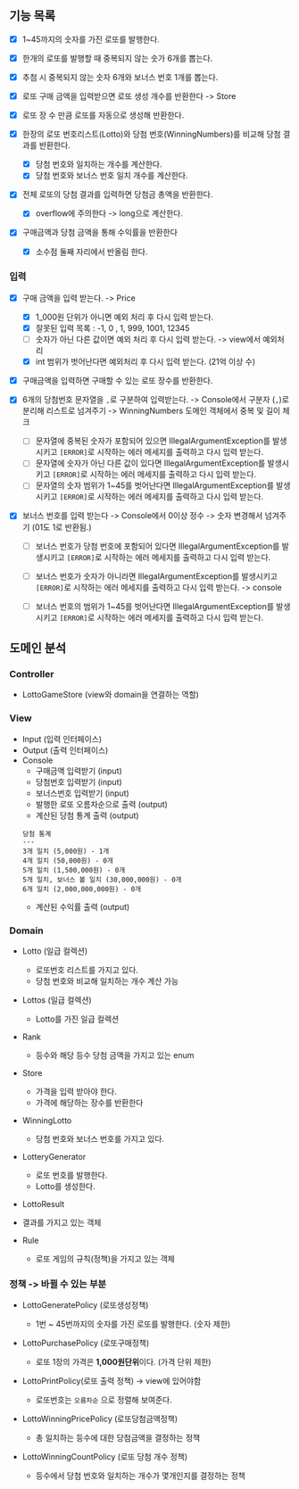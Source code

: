 
## 기능 목록
- [x] 1~45까지의 숫자를 가진 로또를 발행한다.
- [x] 한개의 로또를 발행할 때 중복되지 않는 숫가 6개를 뽑는다.
- [x] 추첨 시 중복되지 않는 숫자 6개와 보너스 번호 1개를 뽑는다.

- [x] 로또 구매 금액을 입력받으면 로또 생성 개수를 반환한다 -> Store
- [x] 로또 장 수 만큼 로또를 자동으로 생성해 반환한다.

- [x] 한장의 로또 번호리스트(Lotto)와 당첨 번호(WinningNumbers)를 비교해 당첨 결과를 반환한다.
  - [x] 당첨 번호와 일치하는 개수를 계산한다.
  - [x] 당첨 번호와 보너스 번호 일치 개수를 계산한다.

- [x] 전체 로또의 당첨 결과를 입력하면 당첨금 총액을 반환한다.
  - [x] overflow에 주의한다 -> long으로 계산한다.
- [x] 구매금액과 당첨 금액을 통해 수익률을 반환한다
  - [x] 소수점 둘째 자리에서 반올림 한다.

### 입력
- [x] 구매 금액을 입력 받는다. -> Price
  - [x]  1_000원 단위가 아니면 예외 처리 후 다시 입력 받는다.
    - [x] 잘못된 입력 목록 : -1, 0 , 1, 999, 1001, 12345
  - [ ] 숫자가 아닌 다른 값이면 예외 처리 후 다시 입력 받는다. -> view에서 예외처리
  - [x] int 범위가 벗어난다면 예외처리 후 다시 입력 받는다. (21억 이상 수)
- [x] 구매금액을 입력하면 구매할 수 있는 로또 장수를 반환한다.

- [x] 6개의 당첨번호 문자열을 `,`로 구분하여 입력받는다. -> Console에서 구분자 (`,`)로 분리해 리스트로 넘겨주기 -> WinningNumbers 도메인 객체에서 중복 및 길이 체크
  - [ ] 문자열에 중복된 숫자가 포함되어 있으면 IllegalArgumentException를 발생시키고 `[ERROR]`로 시작하는 에러 메세지를 출력하고 다시 입력 받는다.
  - [ ] 문자열에 숫자가 아닌 다른 값이 있다면 IllegalArgumentException를 발생시키고 `[ERROR]`로 시작하는 에러 메세지를 출력하고 다시 입력 받는다.
  - [ ] 문자열의 숫자 범위가 1~45를 벗어난다면 IllegalArgumentException를 발생시키고 `[ERROR]`로 시작하는 에러 메세지를 출력하고 다시 입력 받는다.

- [x] 보너스 번호를 입력 받는다 -> Console에서 0이상 정수 -> 숫자 변경해서 넘겨주기 (01도 1로 반환됨.)
  - [ ] 보너스 번호가 당첨 번호에 포함되어 있다면 IllegalArgumentException를 발생시키고 `[ERROR]`로 시작하는 에러 메세지를 출력하고 다시 입력 받는다.
  - [ ] 보너스 번호가 숫자가 아니라면 IllegalArgumentException를 발생시키고 `[ERROR]`로 시작하는 에러 메세지를 출력하고 다시 입력 받는다. -> console
  - [ ] 보너스 번호의 범위가 1~45를 벗어난다면 IllegalArgumentException를 발생시키고 `[ERROR]`로 시작하는 에러 메세지를 출력하고 다시 입력 받는다.


## 도메인 분석

### Controller
- LottoGameStore (view와 domain을 연결하는 역할)


### View
- Input (입력 인터페이스)
- Output (출력 인터페이스)
- Console
  - 구매금액 입력받기 (input)
  - 당첨번호 입력받기 (input)
  - 보너스번호 입력받기 (input)
  - 발행한 로또 오름차순으로 출력 (output)
  - 계산된 당첨 통계 출력 (output)
  ```text
  당첨 통계
  ---
  3개 일치 (5,000원) - 1개
  4개 일치 (50,000원) - 0개
  5개 일치 (1,500,000원) - 0개
  5개 일치, 보너스 볼 일치 (30,000,000원) - 0개
  6개 일치 (2,000,000,000원) - 0개
  ```
  - 계산된 수익률 출력 (output)


### Domain
- Lotto (일급 컬렉션)
  - 로또번호 리스트를 가지고 있다.
  - 당첨 번호와 비교해 일치하는 개수 계산 가능

- Lottos (일급 컬렉션)
  - Lotto를 가진 일급 컬렉션

- Rank
  - 등수와 해당 등수 당첨 금액을 가지고 있는 enum

- Store
  - 가격을 입력 받아야 한다.
  - 가격에 해당하는 장수를 반환한다

- WinningLotto
  - 당첨 번호와 보너스 번호를 가지고 있다.

- LotteryGenerator
  - 로또 번호를 발행한다.
  - Lotto를 생성한다.

- LottoResult
- 결과를 가지고 있는 객체

- Rule
  - 로또 게임의 규칙(정책)을 가지고 있는 객체


### 정책 -> 바뀔 수 있는 부분
- LottoGeneratePolicy (로또생성정책)
  - 1번 ~ 45번까지의 숫자를 가진 로또를 발행한다. (숫자 제한)

- LottoPurchasePolicy (로또구매정책)
  - 로또 1장의 가격은 **1,000원단위**이다. (가격 단위 제한)

- LottoPrintPolicy(로또 출력 정책) -> view에 있어야함
  - 로또번호는 `오름차순` 으로 정렬해 보여준다.

- LottoWinningPricePolicy (로또당첨금액정책)
  - 총 일치하는 등수에 대한 당첨금액을 결정하는 정책

- LottoWinningCountPolicy (로또 당첨 개수 정책)
  - 등수에서 당첨 번호와 일치하는 개수가 몇개인지를 결정하는 정책

  
